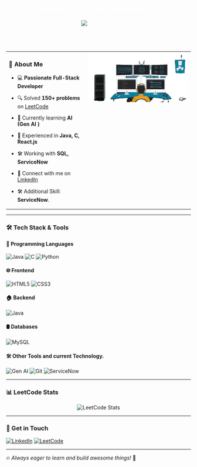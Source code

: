 <div align="center" style="background: url('https://source.unsplash.com/1600x900/?technology,code') no-repeat center center; background-size: cover; padding: 40px; border-radius: 10px; color: white;">

## Hi there, I'm **SELVA PRADEEP K!** 👋

![Typing SVG](https://readme-typing-svg.demolab.com?font=Fira+Code&weight=600&size=22&duration=2500&pause=1000&color=FF5733&center=true&vCenter=true&width=600&lines=Full-Stack+Developer;Backend+%7C+Frontend+%7C+Problem+Solver;Currently+Learning+Go+(Golang)!)
</div>
<table>
  <tr>
    <td valign="top">

### 🚀 About Me
- 💻 **Passionate Full-Stack Developer**<br>
- 🔍 Solved **150+ problems** on [LeetCode](https://leetcode.com/selvapradeep2004/)<br>
- 🌱 Currently learning **AI (Gen AI  )**<br>
- 🎯 Experienced in **Java, C, React.js**<br>
- 🛠️ Working with **SQL, ServiceNow**<br>
- 🤝 Connect with me on [LinkedIn](https://www.linkedin.com/in/selva-pradeep-k/)<br>
- 🛠️ Additional Skill: **ServiceNow**.<br>

   </td>
   <td valign="top">
      <img src="https://github.com/Selvapradeep2004/Selvapradeep2004/blob/main/logo.gif" alt="Logo GIF" width="500px"/>
   </td>
  </tr>
</table>

---

### 🛠️ Tech Stack & Tools
#### 🚀 Programming Languages
![Java](https://img.shields.io/badge/Java-ED8B00?style=for-the-badge&logo=java&logoColor=white)
![C](https://img.shields.io/badge/C-03569B?style=for-the-badge&logo=c&logoColor=white)
![Python](https://img.shields.io/badge/Python-FFD43B?style=for-the-badge&logo=python&logoColor=blue)

#### 🌐 Frontend
![HTML5](https://img.shields.io/badge/HTML5-E34F26?style=for-the-badge&logo=html5&logoColor=white)
![CSS3](https://img.shields.io/badge/CSS3-1572B6?style=for-the-badge&logo=css3&logoColor=white)

#### 🏠 Backend
![Java](https://img.shields.io/badge/Spring%20Boot-6DB33F?style=for-the-badge&logo=springboot&logoColor=white)

#### 🛢️ Databases
![MySQL](https://img.shields.io/badge/MySQL-4479A1?style=for-the-badge&logo=mysql&logoColor=white)

#### 🛠️ Other Tools and  current Technology.
![Gen AI](https://img.shields.io/badge/Gen%20AI-6E40C9?style=for-the-badge&logo=openai&logoColor=white)
![Git](https://img.shields.io/badge/Git-F05032?style=for-the-badge&logo=git&logoColor=white)
![ServiceNow](https://img.shields.io/badge/ServiceNow-1BA0E2?style=for-the-badge&logo=servicenow&logoColor=white)

---

### 📊 LeetCode Stats
<div align="center">
  <img src="https://leetcard.jacoblin.cool/selvapradeep2004?theme=dark&font=Fira+Code&ext=heatmap" alt="LeetCode Stats"/>
</div>

---

### 📧 Get in Touch
[![LinkedIn](https://img.shields.io/badge/LinkedIn-0077B5?style=for-the-badge&logo=linkedin&logoColor=white)](https://www.linkedin.com/in/selva-pradeep-k/)
[![LeetCode](https://img.shields.io/badge/LeetCode-FFA116?style=for-the-badge&logo=leetcode&logoColor=white)](https://leetcode.com/selvapradeep2004/)

---

🔥 *Always eager to learn and build awesome things!* 🚀
